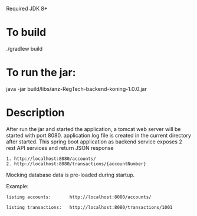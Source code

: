 Required JDK 8+

# To build
./gradlew build

# To run the jar:
java -jar build/libs/anz-RegTech-backend-koning-1.0.0.jar

# Description
After run the jar and started the application, a tomcat web server will be started with port 8080.
application.log file is created in the current directory after started.
This spring boot application as backend service exposes 2 rest API services and return JSON response

    1. http://localhost:8080/accounts/
    2. http://localhost:8080/transactions/{accountNumber}

Mocking database data is pre-loaded during startup.

Example:

    listing accounts:       http://localhost:8080/accounts/

    listing transactions:   http://localhost:8080/transactions/1001
